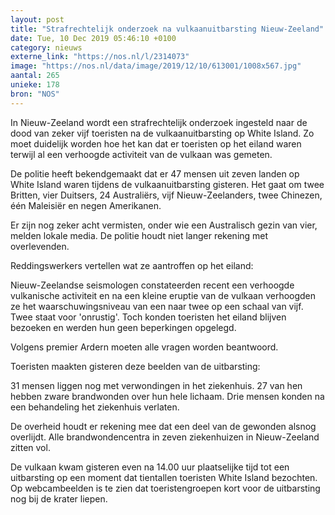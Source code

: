 ```yaml
---
layout: post
title: "Strafrechtelijk onderzoek na vulkaanuitbarsting Nieuw-Zeeland"
date: Tue, 10 Dec 2019 05:46:10 +0100
category: nieuws
externe_link: "https://nos.nl/l/2314073"
image: "https://nos.nl/data/image/2019/12/10/613001/1008x567.jpg"
aantal: 265
unieke: 178
bron: "NOS"
---
```


<p>In Nieuw-Zeeland wordt een strafrechtelijk onderzoek ingesteld naar de dood van zeker vijf toeristen na de vulkaanuitbarsting op White Island. Zo moet duidelijk worden hoe het kan dat er toeristen op het eiland waren terwijl al een verhoogde activiteit van de vulkaan was gemeten.</p>
<p>De politie heeft bekendgemaakt dat er 47 mensen uit zeven landen op White Island waren tijdens de vulkaanuitbarsting gisteren. Het gaat om twee Britten, vier Duitsers, 24 Australiërs, vijf Nieuw-Zeelanders, twee Chinezen, één Maleisiër en negen Amerikanen.</p>
<p>Er zijn nog zeker acht vermisten, onder wie een Australisch gezin van vier, melden lokale media. De politie houdt niet langer rekening met overlevenden.</p>
<p>Reddingswerkers vertellen wat ze aantroffen op het eiland:</p>
<p>Nieuw-Zeelandse seismologen constateerden recent een verhoogde vulkanische activiteit en na een kleine eruptie van de vulkaan verhoogden ze het waarschuwingsniveau van een naar twee op een schaal van vijf. Twee staat voor 'onrustig'. Toch konden toeristen het eiland blijven bezoeken en werden hun geen beperkingen opgelegd.</p>
<p>Volgens premier Ardern moeten alle vragen worden beantwoord.</p>
<p>Toeristen maakten gisteren deze beelden van de uitbarsting: </p>
<p>31 mensen liggen nog met verwondingen in het ziekenhuis. 27 van hen hebben zware brandwonden over hun hele lichaam. Drie mensen konden na een behandeling het ziekenhuis verlaten.</p>
<p>De overheid houdt er rekening mee dat een deel van de gewonden alsnog overlijdt. Alle brandwondencentra in zeven ziekenhuizen in Nieuw-Zeeland zitten vol.</p>
<p>De vulkaan kwam gisteren even na 14.00 uur plaatselijke tijd tot een uitbarsting op een moment dat tientallen toeristen White Island bezochten. Op webcambeelden is te zien dat toeristengroepen kort voor de uitbarsting nog bij de krater liepen.</p>
